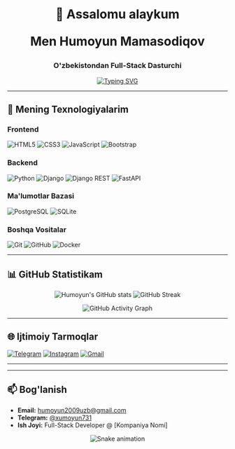 <h1 align="center">👋  Assalomu alaykum 
  
  Men Humoyun Mamasodiqov</h1>
  
<h3 align="center">O'zbekistondan Full-Stack Dasturchi</h3>

<p align="center">
  <a href="https://git.io/typing-svg">
    <img src="https://readme-typing-svg.demolab.com?font=Fira+Code&weight=600&size=22&duration=4000&pause=1000&color=22F74A&center=true&vCenter=true&width=500&lines=Web+va+Mobile+Ilovalar;Telegram+Botlar+Yaratish;Backend+va+Frontend+Rivojlantirish" alt="Typing SVG" />
  </a>
</p>

---

## 🚀 Mening Texnologiyalarim

### Frontend
![HTML5](https://img.shields.io/badge/HTML5-E34F26?style=for-the-badge&logo=html5&logoColor=white)
![CSS3](https://img.shields.io/badge/CSS3-1572B6?style=for-the-badge&logo=css3&logoColor=white)
![JavaScript](https://img.shields.io/badge/JavaScript-F7DF1E?style=for-the-badge&logo=javascript&logoColor=black)
![Bootstrap](https://img.shields.io/badge/Bootstrap-7952B3?style=for-the-badge&logo=bootstrap&logoColor=white)

### Backend
![Python](https://img.shields.io/badge/Python-3776AB?style=for-the-badge&logo=python&logoColor=white)
![Django](https://img.shields.io/badge/Django-092E20?style=for-the-badge&logo=django&logoColor=white)
![Django REST](https://img.shields.io/badge/Django_REST-ff1709?style=for-the-badge&logo=django&logoColor=white)
![FastAPI](https://img.shields.io/badge/FastAPI-005571?style=for-the-badge&logo=fastapi)

### Ma'lumotlar Bazasi
![PostgreSQL](https://img.shields.io/badge/PostgreSQL-336791?style=for-the-badge&logo=postgresql&logoColor=white)
![SQLite](https://img.shields.io/badge/SQLite-003B57?style=for-the-badge&logo=sqlite&logoColor=white)

### Boshqa Vositalar
![Git](https://img.shields.io/badge/Git-F05032?style=for-the-badge&logo=git&logoColor=white)
![GitHub](https://img.shields.io/badge/GitHub-181717?style=for-the-badge&logo=github&logoColor=white)
![Docker](https://img.shields.io/badge/Docker-2496ED?style=for-the-badge&logo=docker&logoColor=white)

---

## 📊 GitHub Statistikam

<p align="center">
  <img src="https://github-readme-stats.vercel.app/api?username=xumoyun731&show_icons=true&theme=radical" alt="Humoyun's GitHub stats" />
  <img src="https://github-readme-streak-stats.herokuapp.com/?user=xumoyun731&theme=radical" alt="GitHub Streak" />
</p>

<p align="center">
  <img src="https://github-readme-activity-graph.vercel.app/graph?username=xumoyun731&theme=react-dark" alt="GitHub Activity Graph" />
</p>

---

## 🌐 Ijtimoiy Tarmoqlar

[![Telegram](https://img.shields.io/badge/Telegram-2CA5E0?style=for-the-badge&logo=telegram&logoColor=white)](https://t.me/xumoyun731)
[![Instagram](https://img.shields.io/badge/Instagram-E4405F?style=for-the-badge&logo=instagram&logoColor=white)](https://instagram.com/humoyun.731)
[![Gmail](https://img.shields.io/badge/Gmail-D14836?style=for-the-badge&logo=gmail&logoColor=white)](mailto:humoyun2009uzb@gmail.com)

---


---

## 📫 Bog'lanish

- **Email:** [humoyun2009uzb@gmail.com](mailto:humoyun2009uzb@gmail.com)
- **Telegram:** [@xumoyun731](https://t.me/xumoyun731)
- **Ish Joyi:** Full-Stack Developer @ [Kompaniya Nomi]

<p align="center">
  <img src="https://profile-readme-generator.com/assets/snake.svg" alt="Snake animation" />
</p>
